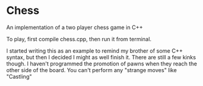 # Chess
An implementation of a two player chess game in C++

To play, first compile chess.cpp, then run it from terminal.

I started writing this as an example to remind my brother of some C++ syntax, 
but then I decided I might as well finish it.  There are still a few kinks though.
I haven't programmed the promotion of pawns when they reach the other side of the board.
You can't perform any "strange moves" like "Castling"
